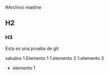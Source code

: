 #Archivo readme

## H2

### H3
Esta es una prueba de git

saludos
1.Elemento 1 
1.elemento 2
1.elemento 3

+ elemento 1
